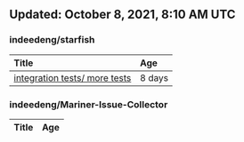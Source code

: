 ## Updated: October 8, 2021, 8:10 AM UTC


### indeedeng/starfish
|**Title**|**Age**|
|:----|:----|
|[integration tests/ more tests](https://github.com/indeedeng/starfish/issues/117)|8&nbsp;days|


### indeedeng/Mariner-Issue-Collector
|**Title**|**Age**|
|:----|:----|
